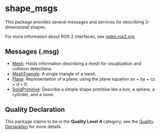 # shape_msgs

This package provides several messages and services for describing 3-dimensional shapes.

For more information about ROS 2 interfaces, see [index.ros2.org](https://index.ros.org/doc/ros2/Concepts/About-ROS-Interfaces/)

## Messages (.msg)
* [Mesh](Mesh.msg): Holds information describing a mesh for visualization and collision detections.
* [MeshTriangle](MeshTriangle.msg): A single triangle of a mesh.
* [Plane](Plane.msg): Representation of a plane, using the plane equation ax + by + cz + d = 0.
* [SolidPrimitive](SolidPrimitive.msg): Describe a simple shape primitive like a box, a sphere, a cylinder, and a cone.

## Quality Declaration
This package claims to be in the **Quality Level 4** category, see the [Quality Declaration](QUALITY_DECLARATION.md) for more details.
